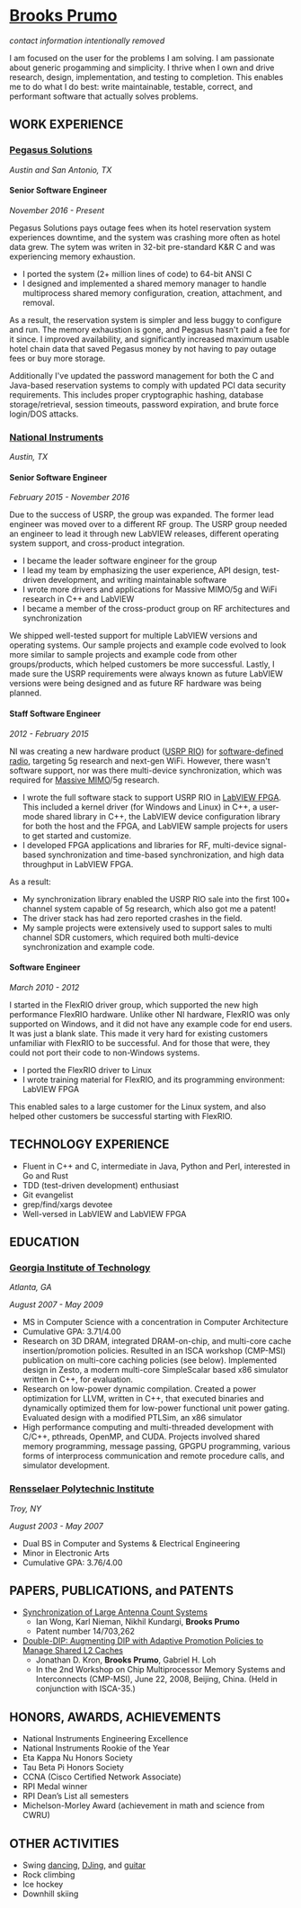 # [Brooks Prumo](http://www.linkedin.com/in/brooksprumo)

_contact information intentionally removed_

I am focused on the user for the problems I am solving.  I am passionate about generic progamming and simplicity.  I thrive when I own and drive research, design, implementation, and testing to completion.  This enables me to do what I do best: write maintainable, testable, correct, and performant software that actually solves problems.

## WORK EXPERIENCE

### [Pegasus Solutions](http://www.pegasus.io)

_Austin and San Antonio, TX_

#### Senior Software Engineer

_November 2016 - Present_

Pegasus Solutions pays outage fees when its hotel reservation system experiences downtime, and the system was crashing more often as hotel data grew.  The sytem was writen in 32-bit pre-standard K&R C and was experiencing memory exhaustion.

- I ported the system (2+ million lines of code) to 64-bit ANSI C
- I designed and implemented a shared memory manager to handle multiprocess shared memory configuration, creation, attachment, and removal.

As a result, the reservation system is simpler and less buggy to configure and run.  The memory exhaustion is gone, and Pegasus hasn't paid a fee for it since.  I improved availability, and significantly increased maximum usable hotel chain data that saved Pegasus money by not having to pay outage fees or buy more storage.

Additionally I've updated the password management for both the C and Java-based reservation systems to comply with updated PCI data security requirements.  This includes proper cryptographic hashing, database storage/retrieval, session timeouts, password expiration, and brute force login/DOS attacks.

### [National Instruments](http://www.ni.com)

_Austin, TX_

#### Senior Software Engineer

_February 2015 - November 2016_

Due to the success of USRP, the group was expanded.  The former lead engineer was moved over to a different RF group.  The USRP group needed an engineer to lead it through new LabVIEW releases, different operating system support, and cross-product integration.

- I became the leader software engineer for the group
- I lead my team by emphasizing the user experience, API design, test-driven development, and writing maintainable software
- I wrote more drivers and applications for Massive MIMO/5g and WiFi research in C++ and LabVIEW
- I became a member of the cross-product group on RF architectures and synchronization

We shipped well-tested support for multiple LabVIEW versions and operating systems.  Our sample projects and example code evolved to look more similar to sample projects and example code from other groups/products, which helped customers be more successful. Lastly, I made sure the USRP requirements were always known as future LabVIEW versions were being designed and as future RF hardware was being planned.

#### Staff Software Engineer

_2012 - February 2015_

NI was creating a new hardware product ([USRP RIO](http://www.ni.com/sdr/usrp-rio/)) for [software-defined radio](https://en.wikipedia.org/wiki/Software-defined_radio), targeting 5g research and next-gen WiFi.  However, there wasn't software support, nor was there multi-device synchronization, which was required for [Massive MIMO](http://www.ni.com/rf/5g/)/5g research.

- I wrote the full software stack to support USRP RIO in [LabVIEW FPGA](http://www.ni.com/labview/fpga/).  This included a kernel driver (for Windows and Linux) in C++, a user-mode shared library in C++, the LabVIEW device configuration library for both the host and the FPGA, and LabVIEW sample projects for users to get started and customize.
- I developed FPGA applications and libraries for RF, multi-device signal-based synchronization and time-based synchronization, and high data throughput in LabVIEW FPGA.

As a result:

- My synchronization library enabled the USRP RIO sale into the first 100+ channel system capable of 5g research, which also got me a patent!
- The driver stack has had zero reported crashes in the field.
- My sample projects were extensively used to support sales to multi channel SDR customers, which required both multi-device synchronization and example code.

#### Software Engineer

_March 2010 - 2012_

I started in the FlexRIO driver group, which supported the new high performance FlexRIO hardware.  Unlike other NI hardware, FlexRIO was only supported on Windows, and it did not have any example code for end users.  It was just a blank slate.  This made it very hard for existing customers unfamiliar with FlexRIO to be successful.  And for those that were, they could not port their code to non-Windows systems.

- I ported the FlexRIO driver to Linux
- I wrote training material for FlexRIO, and its programming environment: LabVIEW FPGA

This enabled sales to a large customer for the Linux system, and also helped other customers be successful starting with FlexRIO.

## TECHNOLOGY EXPERIENCE

- Fluent in C++ and C, intermediate in Java, Python and Perl, interested in Go and Rust
- TDD (test-driven development) enthusiast
- Git evangelist
- grep/find/xargs devotee
- Well-versed in LabVIEW and LabVIEW FPGA

## EDUCATION

### [Georgia Institute of Technology](http://www.gatech.edu)

_Atlanta, GA_

_August 2007 - May 2009_

- MS in Computer Science with a concentration in Computer Architecture
- Cumulative GPA: 3.71/4.00
- Research on 3D DRAM, integrated DRAM-on-chip, and multi-core cache insertion/promotion policies. Resulted in an ISCA workshop (CMP-MSI) publication on multi-core caching policies (see below). Implemented design in Zesto, a modern multi-core SimpleScalar based x86 simulator written in C++, for evaluation.
- Research on low-power dynamic compilation. Created a power optimization for LLVM, written in C++, that executed binaries and dynamically optimized them for low-power functional unit power gating. Evaluated design with a modified PTLSim, an x86 simulator
- High performance computing and multi-threaded development with C/C++, pthreads, OpenMP, and CUDA. Projects involved shared memory programming, message passing, GPGPU programming, various forms of interprocess communication and remote procedure calls, and simulator development.

### [Rensselaer Polytechnic Institute](http://www.rpi.edu)

_Troy, NY_

_August 2003 - May 2007_

- Dual BS in Computer and Systems & Electrical Engineering
- Minor in Electronic Arts
- Cumulative GPA: 3.76/4.00

## PAPERS, PUBLICATIONS, and PATENTS

- [Synchronization of Large Antenna Count Systems](https://patentscope.wipo.int/search/en/detail.jsf?docId=WO2015171956)
	- Ian Wong, Karl Nieman, Nikhil Kundargi, **Brooks Prumo**
	- Patent number 14/703,262
- [Double-DIP: Augmenting DIP with Adaptive Promotion Policies to Manage Shared L2 Caches](http://citeseerx.ist.psu.edu/viewdoc/summary?doi=10.1.1.140.1842)
	- Jonathan D. Kron, **Brooks Prumo**, Gabriel H. Loh
	- In the 2nd Workshop on Chip Multiprocessor Memory Systems and Interconnects (CMP-MSI), June 22, 2008, Beijing, China. (Held in conjunction with ISCA-35.)

## HONORS, AWARDS, ACHIEVEMENTS

- National Instruments Engineering Excellence
- National Instruments Rookie of the Year
- Eta Kappa Nu Honors Society
- Tau Beta Pi Honors Society
- CCNA (Cisco Certified Network Associate)
- RPI Medal winner
- RPI Dean’s List all semesters
- Michelson-Morley Award (achievement in math and science from CWRU)

## OTHER ACTIVITIES

- Swing [dancing](http://www.prumotion.com/bios/dancer.html), [DJing](http://www.prumotion.com/bios/dj.html), and [guitar](http://www.prumotion.com/bios/musician.html)
- Rock climbing
- Ice hockey
- Downhill skiing
